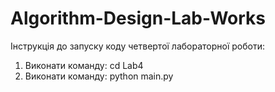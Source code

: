 # Algorithm-Design-Lab-Works
Інструкція до запуску коду четвертої лабораторної роботи:
1) Виконати команду: cd Lab4
2) Виконати команду: python main.py
